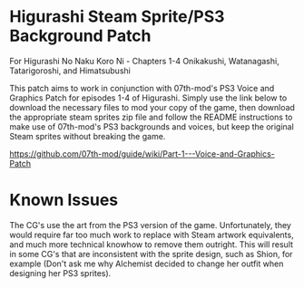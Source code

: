 # Higurashi Steam Sprite/PS3 Background Patch
For Higurashi No Naku Koro Ni - Chapters 1-4 Onikakushi, Watanagashi, Tatarigoroshi, and Himatsubushi

This patch aims to work in conjunction with 07th-mod's PS3 Voice and Graphics Patch for episodes 1-4 of Higurashi. Simply use the link below to download the necessary files to mod your copy of the game, then download the appropriate steam sprites zip file and follow the README instructions to make use of 07th-mod's PS3 backgrounds and voices, but keep the original Steam sprites without breaking the game.

https://github.com/07th-mod/guide/wiki/Part-1---Voice-and-Graphics-Patch

# Known Issues
The CG's use the art from the PS3 version of the game. Unfortunately, they would require far too much work to replace with Steam artwork equivalents, and much more technical knowhow to remove them outright. This will result in some CG's that are inconsistent with the sprite design, such as Shion, for example (Don't ask me why Alchemist decided to change her outfit when designing her PS3 sprites).
